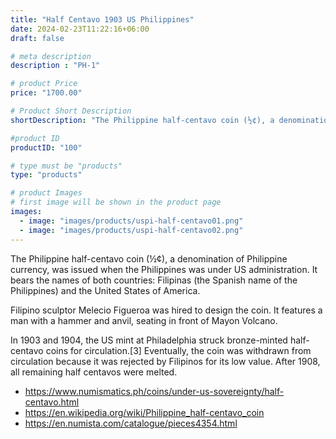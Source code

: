 ```yaml
---
title: "Half Centavo 1903 US Philippines"
date: 2024-02-23T11:22:16+06:00
draft: false

# meta description
description : "PH-1"

# product Price
price: "1700.00"

# Product Short Description
shortDescription: "The Philippine half-centavo coin (½¢), a denomination of Philippine currency, was issued when the Philippines was under US administration."

#product ID
productID: "100"

# type must be "products"
type: "products"

# product Images
# first image will be shown in the product page
images:
  - image: "images/products/uspi-half-centavo01.png"
  - image: "images/products/uspi-half-centavo02.png"
---
```


The Philippine half-centavo coin (½¢), a denomination of Philippine currency, was issued when the Philippines was under US administration. It bears the names of both countries: Filipinas (the Spanish name of the Philippines) and the United States of America.

Filipino sculptor Melecio Figueroa was hired to design the coin. It features a man with a hammer and anvil, seating in front of Mayon Volcano.

In 1903 and 1904, the US mint at Philadelphia struck bronze-minted half-centavo coins for circulation.[3] Eventually, the coin was withdrawn from circulation because it was rejected by Filipinos for its low value. After 1908, all remaining half centavos were melted.

- https://www.numismatics.ph/coins/under-us-sovereignty/half-centavo.html
- https://en.wikipedia.org/wiki/Philippine_half-centavo_coin
- https://en.numista.com/catalogue/pieces4354.html
